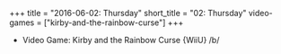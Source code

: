 +++
title = "2016-06-02: Thursday"
short_title = "02: Thursday"
video-games = ["kirby-and-the-rainbow-curse"]
+++


* Video Game: Kirby and the Rainbow Curse {WiiU} /b/
